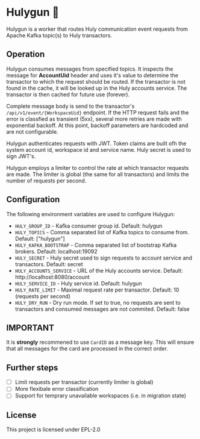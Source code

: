 # Hulygun 🔫
Hulygun is a worker that routes Huly communication event requests from Apache Kafka topic(s) to Huly transactors.

## Operation
Hulygun consumes messages from specified topics. It inspects the message for __AccountUid__ header and uses it's value to determine the transactor to which the request should be routed. If the transactor is not found in the cache, it will be looked up in the Huly accounts service. The transactor is then cached for future use (forever).

Complete message body is send to the transactor's ```/api/v1/event/{WorkspaceUid}``` endpoint. If the HTTP request fails and the error is classfied as transient (5xx), several more retries are made with exponential backoff. At this point, backoff parameters are hardcoded and are not configurable.

Hulygun authenticates requests with JWT. Token claims are built ofh the system account id, workspace id and service name. Huly secret is used to sign JWT's.

Hulygun employs a limiter to control the rate at which transactor requests are made. The limiter is global (the same for all transactors) and limits the number of requests per second. 

## Configuration
The following environment variables are used to configure Hulygun:

- ```HULY_GROUP_ID``` - Kafka consumer group id. Default: hulygun
- ```HULY_TOPICS``` - Comma separated list of Kafka topics to consume from. Default: ["hulygun"]
- ```HULY_KAFKA_BOOTSTRAP``` - Comma separated list of bootstrap Kafka brokers. Default: localhost:19092
- ```HULY_SECRET``` - Huly secret used to sign requests to account service and transactors. Default: secret
- ```HULY_ACCOUNTS_SERVICE``` - URL of the Huly accounts service. Default: http://localhost:8080/account
- ```HULY_SERVICE_ID``` - Huly service id. Default: hulygun
- ```HULY_RATE_LIMIT``` - Maximal request rate per transactor. Default: 10 (requests per second)
- ```HULY_DRY_RUN``` - Dry run mode. If set to true, no requests are sent to transactors and consumed messages are not commited. Default: false

## IMPORTANT
It is __strongly__ recommened to use ```CardID``` as a message key. This will ensure that all messages for the card are processed in the correct order. 

## Further steps
- [ ] Limit requests per transactor (currently limiter is global)
- [ ] More flexibale error classification 
- [ ] Support for temprary unavailable workspaces (i.e. in migration state)

## License
This project is licensed under EPL-2.0

